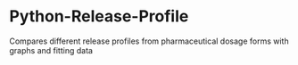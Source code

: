 # Python-Release-Profile
Compares different release profiles from pharmaceutical dosage forms with graphs and fitting data
